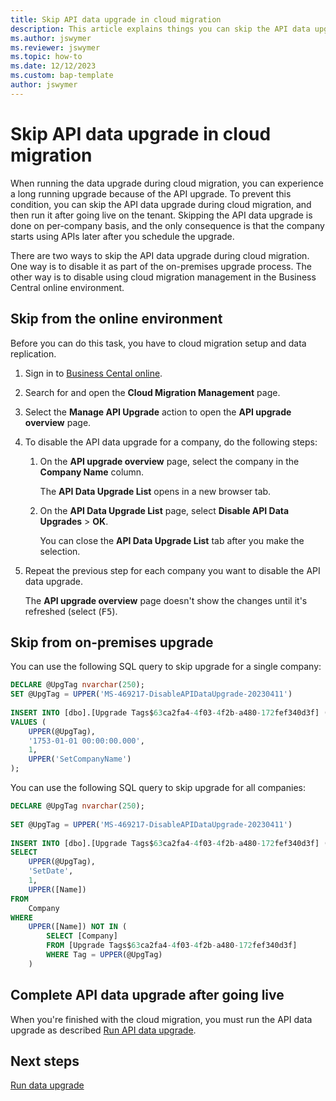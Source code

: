```yaml
---
title: Skip API data upgrade in cloud migration
description: This article explains things you can skip the API data upgrade during cloud migration and complete it after going live
ms.author: jswymer
ms.reviewer: jswymer
ms.topic: how-to
ms.date: 12/12/2023
ms.custom: bap-template
author: jswymer
---
```


# Skip API data upgrade in cloud migration

When running the data upgrade during cloud migration, you can experience a long running upgrade because of the API upgrade. To prevent this condition, you can skip the API data upgrade during cloud migration, and then run it after going live on the tenant. Skipping the API data upgrade is done on per-company basis, and the only consequence is that the company starts using APIs later after you schedule the upgrade.

There are two ways to skip the API data upgrade during cloud migration. One way is to disable it as part of the on-premises upgrade process. The other way is to disable using cloud migration management in the Business Central online environment.

## Skip from the online environment

Before you can do this task, you have to cloud migration setup and data replication. <!-- I disabled it before data rep, but after data rep, it was enabled again-->

1. Sign in to [Business Cental online](https://businesscentral.dynamics.com).
1. Search for and open the **Cloud Migration Management** page.
1. Select the **Manage API Upgrade** action to open the **API upgrade overview** page. 
1. To disable the API data upgrade for a company, do the following steps:

   1. On the **API upgrade overview** page, select the company in the **Company Name** column.

      The **API Data Upgrade List** opens in a new browser tab. 
      
   1. On the **API Data Upgrade List** page, select **Disable API Data Upgrades** > **OK**.
  
      You can close the **API Data Upgrade List** tab after you make the selection. 
1. Repeat the previous step for each company you want to disable the API data upgrade.

   The **API upgrade overview** page doesn't show the changes until it's refreshed (select (<kbd>F5</kbd>).


## Skip from on-premises upgrade

You can use the following SQL query to skip upgrade for a single company:

```sql
DECLARE @UpgTag nvarchar(250);  
SET @UpgTag = UPPER('MS-469217-DisableAPIDataUpgrade-20230411')  
  
INSERT INTO [dbo].[Upgrade Tags$63ca2fa4-4f03-4f2b-a480-172fef340d3f] (Tag, [Tag Timestamp], [Skipped Upgrade], Company)  
VALUES (  
    UPPER(@UpgTag),  
    '1753-01-01 00:00:00.000',  
    1,  
    UPPER('SetCompanyName')  
);  
```

You can use the following SQL query to skip upgrade for all companies:

```sql
DECLARE @UpgTag nvarchar(250);  
  
SET @UpgTag = UPPER('MS-469217-DisableAPIDataUpgrade-20230411')  
  
INSERT INTO [dbo].[Upgrade Tags$63ca2fa4-4f03-4f2b-a480-172fef340d3f] (Tag, [Tag Timestamp], [Skipped Upgrade], Company)  
SELECT  
    UPPER(@UpgTag),  
    'SetDate',  
    1,  
    UPPER([Name])  
FROM  
    Company   
WHERE  
    UPPER([Name]) NOT IN (  
        SELECT [Company]   
        FROM [Upgrade Tags$63ca2fa4-4f03-4f2b-a480-172fef340d3f]   
        WHERE Tag = UPPER(@UpgTag)  
    )
```

## Complete API data upgrade after going live

When you're finished with the cloud migration, you must run the API data upgrade as described [Run API data upgrade](migration-finish.md#api).

<!--
1. Search for and open the **Cloud Migration Management** page.
1. Select the **Manage API Upgrade** action to open the **API Upgrade overview** page. 

   Companies that weren't upgraded have the **API Upgrade Status** of **Disabled**.
    
1. To run the API data upgrade for a company, do the following steps:

   1. On the **API upgrade overview** page, select the company name.

      The **API Data Upgrade List** opens in a new browser tab. 
      
   1. On the **API Data Upgrade List** page, select all entities, and then select **Reset** > **"Schedule Upgrades** > **Yes**.

      A job queues entry is created and opened.
   
   1. Schedule the job queue entry to run. [Learn more](/dynamics365/business-central/admin-job-queues-schedule-tasks).
  
1. Repeat the previous step for each company you want to run the API data upgrade.

You can check the status of job queue entries on the **API Upgrade Overview** page and restart a job queue entry if it fails. When you restart a job queue entry, it continues at the point where it stopped. It's safe to rerun the job queue entry because it commits and releases any locks and shouldn't cause any performance degradation.-->

## Next steps

[Run data upgrade](migration-data-upgrade.md)  
